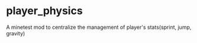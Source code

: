 # player_physics
A minetest mod to centralize the management of player's stats(sprint, jump, gravity)

